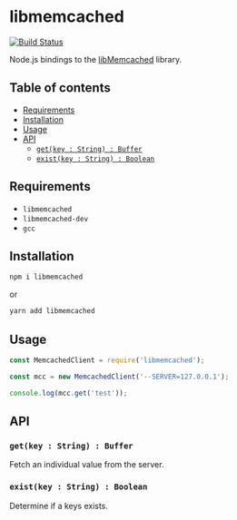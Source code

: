# libmemcached

[![Build Status](https://travis-ci.org/tomi77/node-libmemcached.svg?branch=master)](https://travis-ci.org/tomi77/node-libmemcached)

Node.js bindings to the [libMemcached](http://libmemcached.org/) library.

## Table of contents

* [Requirements](#requirements)
* [Installation](#installation)
* [Usage](#usage)
* [API](#api)
  * [`get(key : String) : Buffer`](#getkey--string--buffer)
  * [`exist(key : String) : Boolean`](#existkey--string--boolean)

## Requirements

* `libmemcached`
* `libmemcached-dev`
* `gcc`

## Installation

~~~sh
npm i libmemcached
~~~

or

~~~sh
yarn add libmemcached
~~~

## Usage

~~~js
const MemcachedClient = require('libmemcached');

const mcc = new MemcachedClient('--SERVER=127.0.0.1');

console.log(mcc.get('test'));
~~~

## API

### `get(key : String) : Buffer`

Fetch an individual value from the server.

### `exist(key : String) : Boolean`

Determine if a keys exists.
